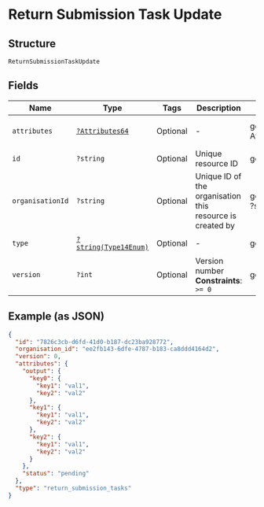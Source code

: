 
# Return Submission Task Update

## Structure

`ReturnSubmissionTaskUpdate`

## Fields

| Name | Type | Tags | Description | Getter | Setter |
|  --- | --- | --- | --- | --- | --- |
| `attributes` | [`?Attributes64`](../../doc/models/attributes-64.md) | Optional | - | getAttributes(): ?Attributes64 | setAttributes(?Attributes64 attributes): void |
| `id` | `?string` | Optional | Unique resource ID | getId(): ?string | setId(?string id): void |
| `organisationId` | `?string` | Optional | Unique ID of the organisation this resource is created by | getOrganisationId(): ?string | setOrganisationId(?string organisationId): void |
| `type` | [`?string(Type14Enum)`](../../doc/models/type-14-enum.md) | Optional | - | getType(): ?string | setType(?string type): void |
| `version` | `?int` | Optional | Version number<br>**Constraints**: `>= 0` | getVersion(): ?int | setVersion(?int version): void |

## Example (as JSON)

```json
{
  "id": "7826c3cb-d6fd-41d0-b187-dc23ba928772",
  "organisation_id": "ee2fb143-6dfe-4787-b183-ca8ddd4164d2",
  "version": 0,
  "attributes": {
    "output": {
      "key0": {
        "key1": "val1",
        "key2": "val2"
      },
      "key1": {
        "key1": "val1",
        "key2": "val2"
      },
      "key2": {
        "key1": "val1",
        "key2": "val2"
      }
    },
    "status": "pending"
  },
  "type": "return_submission_tasks"
}
```


